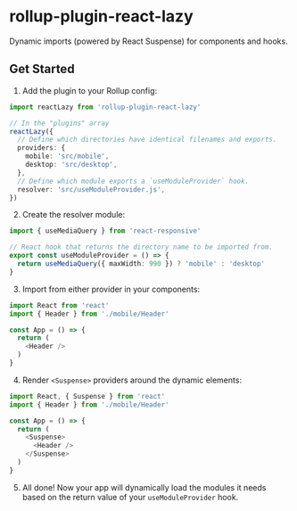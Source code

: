 # rollup-plugin-react-lazy

Dynamic imports (powered by React Suspense) for components and hooks.

## Get Started

1. Add the plugin to your Rollup config:

```ts
import reactLazy from 'rollup-plugin-react-lazy'

// In the "plugins" array
reactLazy({
  // Define which directories have identical filenames and exports.
  providers: {
    mobile: 'src/mobile',
    desktop: 'src/desktop',
  },
  // Define which module exports a `useModuleProvider` hook.
  resolver: 'src/useModuleProvider.js',
})
```

2. Create the resolver module:

```ts
import { useMediaQuery } from 'react-responsive'

// React hook that returns the directory name to be imported from.
export const useModuleProvider = () => {
  return useMediaQuery({ maxWidth: 990 }) ? 'mobile' : 'desktop'
}
```

3. Import from either provider in your components:

```ts
import React from 'react'
import { Header } from './mobile/Header'

const App = () => {
  return (
    <Header />
  )
}
```

4. Render `<Suspense>` providers around the dynamic elements:

```ts
import React, { Suspense } from 'react'
import { Header } from './mobile/Header'

const App = () => {
  return (
    <Suspense>
      <Header />
    </Suspense>
  )
}
```

5. All done! Now your app will dynamically load the modules it needs based on
   the return value of your `useModuleProvider` hook.
